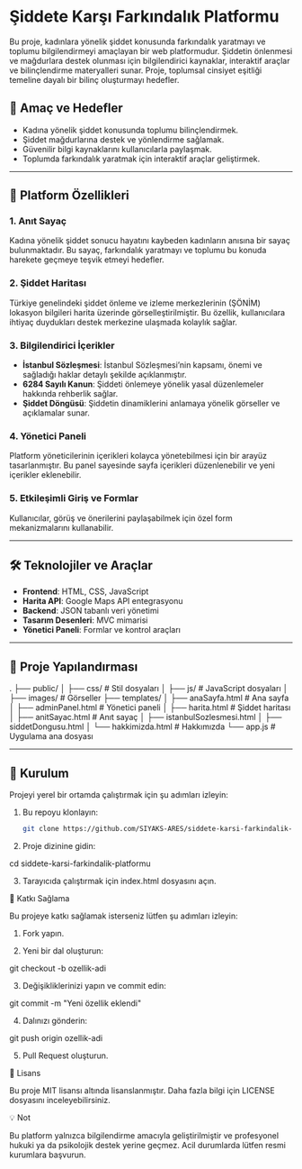 # Şiddete Karşı Farkındalık Platformu

Bu proje, kadınlara yönelik şiddet konusunda farkındalık yaratmayı ve toplumu bilgilendirmeyi amaçlayan bir web platformudur. Şiddetin önlenmesi ve mağdurlara destek olunması için bilgilendirici kaynaklar, interaktif araçlar ve bilinçlendirme materyalleri sunar. Proje, toplumsal cinsiyet eşitliği temeline dayalı bir bilinç oluşturmayı hedefler.

## 📌 Amaç ve Hedefler

- Kadına yönelik şiddet konusunda toplumu bilinçlendirmek.
- Şiddet mağdurlarına destek ve yönlendirme sağlamak.
- Güvenilir bilgi kaynaklarını kullanıcılarla paylaşmak.
- Toplumda farkındalık yaratmak için interaktif araçlar geliştirmek.

---

## 🚀 Platform Özellikleri

### 1. **Anıt Sayaç**

Kadına yönelik şiddet sonucu hayatını kaybeden kadınların anısına bir sayaç bulunmaktadır. Bu sayaç, farkındalık yaratmayı ve toplumu bu konuda harekete geçmeye teşvik etmeyi hedefler.

### 2. **Şiddet Haritası**

Türkiye genelindeki şiddet önleme ve izleme merkezlerinin (ŞÖNİM) lokasyon bilgileri harita üzerinde görselleştirilmiştir. Bu özellik, kullanıcılara ihtiyaç duydukları destek merkezine ulaşmada kolaylık sağlar.

### 3. **Bilgilendirici İçerikler**

- **İstanbul Sözleşmesi**: İstanbul Sözleşmesi’nin kapsamı, önemi ve sağladığı haklar detaylı şekilde açıklanmıştır.
- **6284 Sayılı Kanun**: Şiddeti önlemeye yönelik yasal düzenlemeler hakkında rehberlik sağlar.
- **Şiddet Döngüsü**: Şiddetin dinamiklerini anlamaya yönelik görseller ve açıklamalar sunar.

### 4. **Yönetici Paneli**

Platform yöneticilerinin içerikleri kolayca yönetebilmesi için bir arayüz tasarlanmıştır. Bu panel sayesinde sayfa içerikleri düzenlenebilir ve yeni içerikler eklenebilir.

### 5. **Etkileşimli Giriş ve Formlar**

Kullanıcılar, görüş ve önerilerini paylaşabilmek için özel form mekanizmalarını kullanabilir.

---

## 🛠️ Teknolojiler ve Araçlar

- **Frontend**: HTML, CSS, JavaScript
- **Harita API**: Google Maps API entegrasyonu
- **Backend**: JSON tabanlı veri yönetimi
- **Tasarım Desenleri**: MVC mimarisi
- **Yönetici Paneli**: Formlar ve kontrol araçları

---

## 📂 Proje Yapılandırması

.
├── public/
│   ├── css/                 # Stil dosyaları
│   ├── js/                  # JavaScript dosyaları
│   ├── images/              # Görseller
├── templates/
│   ├── anaSayfa.html        # Ana sayfa
│   ├── adminPanel.html      # Yönetici paneli
│   ├── harita.html          # Şiddet haritası
│   ├── anitSayac.html       # Anıt sayaç
│   ├── istanbulSozlesmesi.html
│   ├── siddetDongusu.html
│   └── hakkimizda.html      # Hakkımızda
└── app.js                   # Uygulama ana dosyası

---

## 🔗 Kurulum

Projeyi yerel bir ortamda çalıştırmak için şu adımları izleyin:

1. Bu repoyu klonlayın:

   ```bash
   git clone https://github.com/SIYAKS-ARES/siddete-karsi-farkindalik-platformu.git

2. Proje dizinine gidin:

cd siddete-karsi-farkindalik-platformu

3. Tarayıcıda çalıştırmak için index.html dosyasını açın.

🌟 Katkı Sağlama

Bu projeye katkı sağlamak isterseniz lütfen şu adımları izleyin:

1. Fork yapın.

2. Yeni bir dal oluşturun:

git checkout -b ozellik-adi

3. Değişikliklerinizi yapın ve commit edin:

git commit -m "Yeni özellik eklendi"

4. Dalınızı gönderin:

git push origin ozellik-adi

5. Pull Request oluşturun.

📜 Lisans

Bu proje MIT lisansı altında lisanslanmıştır. Daha fazla bilgi için LICENSE dosyasını inceleyebilirsiniz.

💡 Not

Bu platform yalnızca bilgilendirme amacıyla geliştirilmiştir ve profesyonel hukuki ya da psikolojik destek yerine geçmez. Acil durumlarda lütfen resmi kurumlara başvurun.
